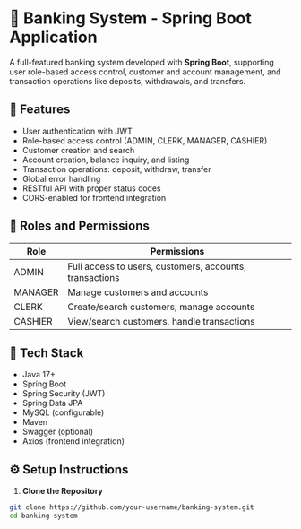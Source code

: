 # 🏦 Banking System - Spring Boot Application

A full-featured banking system developed with **Spring Boot**, supporting user role-based access control, customer and account management, and transaction operations like deposits, withdrawals, and transfers.

## 🚀 Features

- User authentication with JWT
- Role-based access control (ADMIN, CLERK, MANAGER, CASHIER)
- Customer creation and search
- Account creation, balance inquiry, and listing
- Transaction operations: deposit, withdraw, transfer
- Global error handling
- RESTful API with proper status codes
- CORS-enabled for frontend integration

## 🔐 Roles and Permissions

| Role    | Permissions |
|---------|-------------|
| ADMIN   | Full access to users, customers, accounts, transactions |
| MANAGER | Manage customers and accounts |
| CLERK   | Create/search customers, manage accounts |
| CASHIER | View/search customers, handle transactions |

## 🧱 Tech Stack

- Java 17+
- Spring Boot
- Spring Security (JWT)
- Spring Data JPA
- MySQL (configurable)
- Maven
- Swagger (optional)
- Axios (frontend integration)

## ⚙️ Setup Instructions

1. **Clone the Repository**

```bash
git clone https://github.com/your-username/banking-system.git
cd banking-system
